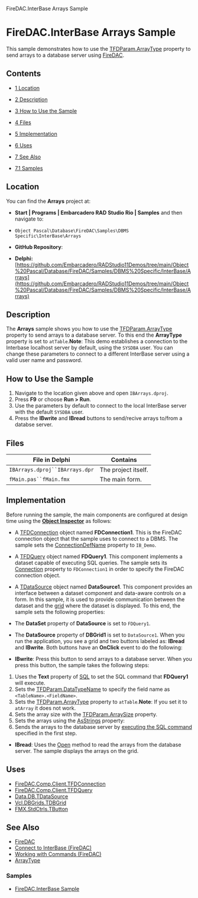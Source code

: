 FireDAC.InterBase Arrays Sample[]()
# FireDAC.InterBase Arrays Sample 


This sample demonstrates how to use the [TFDParam.ArrayType](http://docwiki.embarcadero.com/Libraries/en/FireDAC.Stan.Param.TFDParam.ArrayType) property to send arrays to a database server using [FireDAC](http://docwiki.embarcadero.com/RADStudio/en/FireDAC).
## Contents



* [1 Location](#Location)
* [2 Description](#Description)
* [3 How to Use the Sample](#How_to_Use_the_Sample)
* [4 Files](#Files)
* [5 Implementation](#Implementation)
* [6 Uses](#Uses)
* [7 See Also](#See_Also)

* [7.1 Samples](#Samples)


## Location 

You can find the **Arrays** project at:
* **Start | Programs | Embarcadero RAD Studio Rio | Samples** and then navigate to:

* `Object Pascal\Database\FireDAC\Samples\DBMS Specific\InterBase\Arrays`

* **GitHub Repository**:

* **Delphi:**[https://github.com/Embarcadero/RADStudio11Demos/tree/main/Object%20Pascal/Database/FireDAC/Samples/DBMS%20Specific/InterBase/Arrays](https://github.com/Embarcadero/RADStudio11Demos/tree/main/Object%20Pascal/Database/FireDAC/Samples/DBMS%20Specific/InterBase/Arrays)

## Description 

The **Arrays** sample shows you how to use the [TFDParam.ArrayType](http://docwiki.embarcadero.com/Libraries/en/FireDAC.Stan.Param.TFDParam.ArrayType) property to send arrays to a database server. To this end the **ArrayType** property is set to `atTable`.**Note**: This demo establishes a connection to the Interbase localhost server by default, using the `SYSDBA` user. You can change these parameters to connect to a different InterBase server using a valid user name and password. 
## How to Use the Sample 


1.  Navigate to the location given above and open `IBArrays.dproj`.
2.  Press **F9** or choose **Run > Run**.
3.  Use the parameters by default to connect to the local InterBase server with the default `SYSDBA` user.
4.  Press the **IBwrite** and **IBread** buttons to send/recive arrays to/from a databse server.

## Files 



| File in Delphi                 | Contains            |
| ------------------------------ | ------------------- |
| `IBArrays.dproj``IBArrays.dpr` | The project itself. |
| `fMain.pas``fMain.fmx`         | The main form.      |


## Implementation 

Before running the sample, the main components are configured at design time using the **[Object Inspector](http://docwiki.embarcadero.com/RADStudio/en/Object_Inspector)** as follows:
*  A [TFDConnection](http://docwiki.embarcadero.com/Libraries/en/FireDAC.Comp.Client.TFDConnection) object named **FDConnection1**. This is the FireDAC connection object that the sample uses to connect to a DBMS. The sample sets the [ConnectionDefName](http://docwiki.embarcadero.com/Libraries/en/FireDAC.Comp.Client.TFDCustomConnection.ConnectionDefName) property to `IB_Demo`.

*  A [TFDQuery](http://docwiki.embarcadero.com/Libraries/en/FireDAC.Comp.Client.TFDQuery) object named **FDQuery1**. This component implements a dataset capable of executing SQL queries. The sample sets its [Connection](http://docwiki.embarcadero.com/Libraries/en/FireDAC.Comp.Client.TFDRdbmsDataSet.Connection) property to `FDConnection1` in order to specify the FireDAC connection object.

*  A [TDataSource](http://docwiki.embarcadero.com/Libraries/en/Data.DB.TDataSource) object named **DataSource1**. This component provides an interface between a dataset component and data-aware controls on a form. In this sample, it is used to provide communication between the dataset and the [grid](http://docwiki.embarcadero.com/Libraries/en/Vcl.DBGrids.TDBGrid) where the dataset is displayed. To this end, the sample sets the following properties:

*  The **DataSet** property of **DataSource** is set to `FDQuery1`.
*  The **DataSource** property of **DBGrid1** is set to `DataSource1`.
When you run the application, you see a grid and two buttons labeled as: **IBread** and **IBwrite**. Both buttons have an **OnClick** event to do the following:
* **IBwrite**:
 Press this button to send arrays to a database server. When you press this button, the sample takes the following steps:
1.  Uses the **Text** property of [SQL](http://docwiki.embarcadero.com/Libraries/en/FireDAC.Comp.Client.TFDQuery.SQL) to set the SQL command that **FDQuery1** will execute.
2.  Sets the [TFDParam.DataTypeName](http://docwiki.embarcadero.com/Libraries/en/FireDAC.Stan.Param.TFDParam.DataTypeName) to specify the field name as `<TableName>.<FieldName>`.
3.  Sets the [TFDParam.ArrayType](http://docwiki.embarcadero.com/Libraries/en/FireDAC.Stan.Param.TFDParam.ArrayType) property to `atTable`.**Note**: If you set it to `atArray` it does not work.
4.  Sets the array size with the [TFDParam.ArraySize](http://docwiki.embarcadero.com/Libraries/en/FireDAC.Stan.Param.TFDParam.ArraySize) property.
5.  Sets the arrays using the [AsStrings](http://docwiki.embarcadero.com/Libraries/en/FireDAC.Stan.Param.TFDMacro.AsString) property:
6.  Sends the arrays to the database server by [executing the SQL command](http://docwiki.embarcadero.com/Libraries/en/FireDAC.Comp.Client.TFDCustomQuery.ExecSQL) specified in the first step.

* **IBread**:
 Uses the [Open](http://docwiki.embarcadero.com/Libraries/en/FireDAC.Comp.Client.TFDRdbmsDataSet.Open) method to read the arrays from the database server. The sample displays the arrays on the grid.
## Uses 


* [FireDAC.Comp.Client.TFDConnection](http://docwiki.embarcadero.com/Libraries/en/FireDAC.Comp.Client.TFDConnection)
* [FireDAC.Comp.Client.TFDQuery](http://docwiki.embarcadero.com/Libraries/en/FireDAC.Comp.Client.TFDQuery)
* [Data.DB.TDataSource](http://docwiki.embarcadero.com/Libraries/en/Data.DB.TDataSource)
* [Vcl.DBGrids.TDBGrid](http://docwiki.embarcadero.com/Libraries/en/Vcl.DBGrids.TDBGrid)
* [FMX.StdCtrls.TButton](http://docwiki.embarcadero.com/Libraries/en/FMX.StdCtrls.TButton)

## See Also 


* [FireDAC](http://docwiki.embarcadero.com/RADStudio/en/FireDAC)
* [Connect to InterBase (FireDAC)](http://docwiki.embarcadero.com/RADStudio/en/Connect_to_InterBase_(FireDAC))
* [Working with Commands (FireDAC)](http://docwiki.embarcadero.com/RADStudio/en/Working_with_Commands_(FireDAC))
* [ArrayType](http://docwiki.embarcadero.com/Libraries/en/FireDAC.Stan.Param.TFDParam.ArrayType)

### Samples 


* [FireDAC.InterBase Sample](http://docwiki.embarcadero.com/CodeExamples/en/FireDAC.InterBase_Sample)





